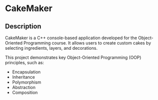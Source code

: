 # CakeMaker  

## Description  
CakeMaker is a C++ console-based application developed for the Object-Oriented Programming course. It allows users to create custom cakes by selecting ingredients, layers, and decorations.  

This project demonstrates key Object-Oriented Programming (OOP) principles, such as:  
- Encapsulation  
- Inheritance  
- Polymorphism  
- Abstraction  
- Composition 
